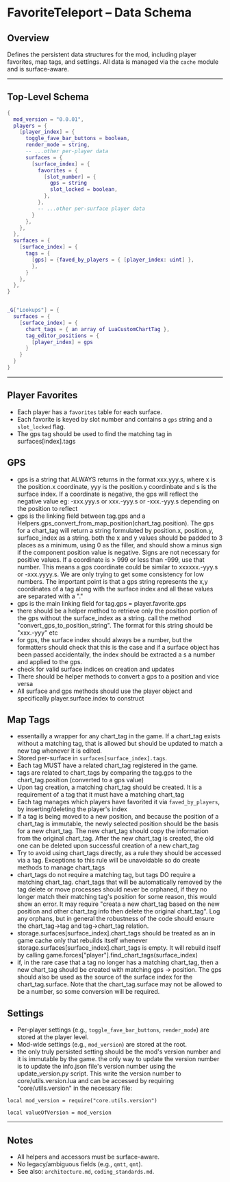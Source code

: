 # FavoriteTeleport – Data Schema

## Overview
Defines the persistent data structures for the mod, including player favorites, map tags, and settings. All data is managed via the `cache` module and is surface-aware.

---

## Top-Level Schema

```lua
{
  mod_version = "0.0.01",
  players = {
    [player_index] = {
      toggle_fave_bar_buttons = boolean,
      render_mode = string,
      -- ...other per-player data
      surfaces = {
        [surface_index] = {
          favorites = {
            [slot_number] = {
              gps = string
              slot_locked = boolean,
            },
          },
          -- ...other per-surface player data
        }
      },
    },
  },
  surfaces = {
    [surface_index] = {
      tags = {
        [gps] = {faved_by_players = { [player_index: uint] },
        },
      }
    },
  },
}


_G["Lookups"] = {
  surfaces = {
    [surface_index] = {
      chart_tags = { an array of LuaCustomChartTag },
      tag_editor_positions = {
        [player_index] = gps
      }
    }
  }
}
```

---

## Player Favorites
- Each player has a `favorites` table for each surface.
- Each favorite is keyed by slot number and contains a `gps` string and a `slot_locked` flag.
- The gps tag should be used to find the matching tag in surfaces[index].tags

## GPS
- gps is a string that ALWAYS returns in the format xxx.yyy.s, where x is the position.x coordinate, yyy is the position.y coordinbate and s is the surface index. If a coordinate is negative, the gps will reflect the negative value eg: -xxx.yyy.s or xxx.-yyy.s or -xxx.-yyy.s depending on the position to reflect
- gps is the linking field between tag.gps and a Helpers.gps_convert_from_map_position(chart_tag.position). The gps for a chart_tag will return a string formulated by position.x, position.y, surface_index as a string. both the x and y values should 
be padded to 3 places as a minimum, using 0 as the filler, and should show a minus sign if the component position value is negative. Signs are not necessary for positive values. If a coordinate is > 999 or less than -999, use that number. This means a gps coordinate could be similar to xxxxxx.-yyy.s or -xxx.yyyy.s. We are only trying to get some consistency for low numbers. The important point is that a gps string represents the x,y coordinates of a tag along with the surface index and all these values are separated with a "."
- gps is the main linking field for tag.gps = player.favorite.gps
- there should be a helper method to retrieve only the position portion of the gps without the surface_index as a string. call the method "convert_gps_to_position_string". The format for this string should be "xxx.-yyy" etc
- for gps, the surface index should always be a number, but the formatters should check that this is the case and if a surface object has been passed accidentally, the index should be extracted a s a number and applied to the gps. 
- check for valid surface indices on creation and updates
- There should be helper methods to convert a gps to a position and vice versa
- All surface and gps methods should use the player object and specifically player.surface.index to construct

## Map Tags
- essentailly a wrapper for any chart_tag in the game. If a chart_tag exists without a matching tag, that is allowed but should be updated to match a new tag whenever it is edited. 
- Stored per-surface in `surfaces[surface_index].tags`.
- Each tag MUST have a related chart_tag registered in the game.
- tags are related to chart_tags by comparing the tag.gps to the chart_tag.position (converted to a gps value)
- Upon tag creation, a matching chart_tag should be created. It is a requirement of a tag that it must have a matching chart_tag
- Each tag manages which players have favorited it via `faved_by_players`, by inserting/deleting the player's index
- If a tag is being moved to a new position, and because the position of a chart_tag is immutable, the newly selected position should be the basis for a new chart_tag. The new chart_tag should copy the information from the original chart_tag. After the new chart_tag is created, the old one can be deleted upon successful creation of a new chart_tag
- Try to avoid using chart_tags directly, as a rule they should be accessed via a tag. Exceptions to this rule will be unavoidable so do create methods to manage chart_tags
- chart_tags do not require a matching tag, but tags DO require a matching chart_tag. chart_tags that will be automatically removed by the tag delete or move processes should never be orphaned, if they no longer match their matching tag's position for some reason, this would show an error. It may require "creata a new chart_tag based on the new position and other chart_tag info then delete the original chart_tag". Log any orphans, but in general the robustness of the code should ensure the chart_tag->tag and tag->chart_tag relation. 
- storage.surfaces[surface_index].chart_tags should be treated as an in game cache only that rebuilds itself whenever storage.surfaces[surface_index].chart_tags is empty. It will rebuild itself by calling game.forces["player"].find_chart_tags(surface_index)
- if, in the rare case that a tag no longer has a matching chart_tag, then a new chart_tag should be created with matching gps -> position. The gps should also be used as the source of the surface index for the chart_tag.surface. Note that the chart_tag.surface may not be allowed to be a number, so some conversion will be required.

## Settings
- Per-player settings (e.g., `toggle_fave_bar_buttons`, `render_mode`) are stored at the player level.
- Mod-wide settings (e.g., `mod_version`) are stored at the root.
- the only truly persisted setting should be the mod's version number and it is immutable by the game. the only way to update the version number is to update the info.json file's version number using the update_version.py script. This write the version number to core/utils.version.lua and can be accessed by requiring "core/utils.version" in the necessary file:
```
local mod_version = require("core.utils.version")

local valueOfVersion = mod_version

```

---

## Notes
- All helpers and accessors must be surface-aware.
- No legacy/ambiguous fields (e.g., `qmtt`, `qmt`).
- See also: `architecture.md`, `coding_standards.md`.
